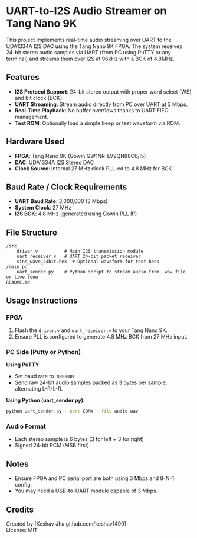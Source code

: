 # UART-to-I2S Audio Streamer on Tang Nano 9K

This project implements real-time audio streaming over UART to the UDA1334A I2S DAC using the Tang Nano 9K FPGA. The system receives 24-bit stereo audio samples via UART (from PC using PuTTY or any terminal) and streams them over I2S at 96kHz with a BCK of 4.8MHz.

## Features

- **I2S Protocol Support**: 24-bit stereo output with proper word select (WS) and bit clock (BCK).
- **UART Streaming**: Stream audio directly from PC over UART at 3 Mbps.
- **Real-Time Playback**: No buffer overflows thanks to UART FIFO management.
- **Test ROM**: Optionally load a simple beep or test waveform via ROM.

## Hardware Used

- **FPGA**: Tang Nano 9K (Gowin GW1NR-LV9QN88C6/I5)
- **DAC**: UDA1334A I2S Stereo DAC
- **Clock Source**: Internal 27 MHz clock PLL-ed to 4.8 MHz for BCK

## Baud Rate / Clock Requirements

- **UART Baud Rate**: 3,000,000 (3 Mbps)
- **System Clock**: 27 MHz
- **I2S BCK**: 4.8 MHz (generated using Gowin PLL IP)

## File Structure

```
/src
    driver.v          # Main I2S transmission module
    uart_receiver.v   # UART 24-bit packet receiver
    sine_wave_24bit.hex  # Optional waveform for test beep
/main_pc
    uart_sender.py    # Python script to stream audio from .wav file or live tone
README.md
```

## Usage Instructions

### FPGA

1. Flash the `driver.v` and `uart_receiver.v` to your Tang Nano 9K.
2. Ensure PLL is configured to generate 4.8 MHz BCK from 27 MHz input.

### PC Side (Putty or Python)

**Using PuTTY**:  
- Set baud rate to `3000000`  
- Send raw 24-bit audio samples packed as 3 bytes per sample, alternating L-R-L-R.

**Using Python (uart_sender.py)**:
```bash
python uart_sender.py --port COMx --file audio.wav
```

### Audio Format

- Each stereo sample is 6 bytes (3 for left + 3 for right)
- Signed 24-bit PCM (MSB first)

## Notes

- Ensure FPGA and PC serial port are both using 3 Mbps and 8-N-1 config.
- You may need a USB-to-UART module capable of 3 Mbps.

## Credits

Created by [Keshav Jha  github.com/keshav1499]  
License: MIT

